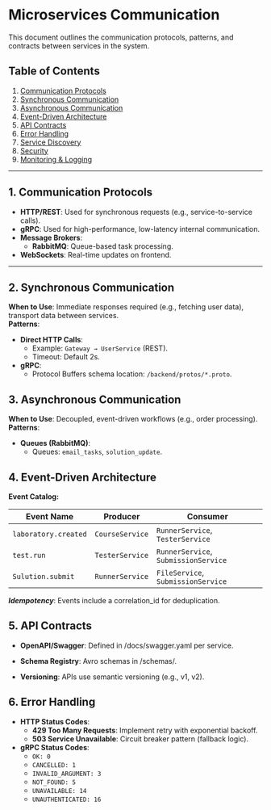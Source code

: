 # Microservices Communication

This document outlines the communication protocols, patterns, and contracts between services in the system.

## Table of Contents
1. [Communication Protocols](#communication-protocols)
2. [Synchronous Communication](#synchronous-communication)
3. [Asynchronous Communication](#asynchronous-communication)
4. [Event-Driven Architecture](#event-driven-architecture)
5. [API Contracts](#api-contracts)
6. [Error Handling](#error-handling)
7. [Service Discovery](#service-discovery)
8. [Security](#security)
9. [Monitoring & Logging](#monitoring--logging)  

---

## 1. Communication Protocols
- **HTTP/REST**: Used for synchronous requests (e.g., service-to-service calls).
- **gRPC**: Used for high-performance, low-latency internal communication.
- **Message Brokers**:
    - **RabbitMQ**: Queue-based task processing.
- **WebSockets**: Real-time updates on frontend.
---

## 2. Synchronous Communication
**When to Use**: Immediate responses required (e.g., fetching user data), transport data between services.  
**Patterns**:
- **Direct HTTP Calls**:
    - Example: `Gateway → UserService` (REST).
    - Timeout: Default 2s.
- **gRPC**:
    - Protocol Buffers schema location: `/backend/protos/*.proto`. 

## 3. Asynchronous Communication
**When to Use**: Decoupled, event-driven workflows (e.g., order processing).
**Patterns**:

- **Queues (RabbitMQ)**:
    - Queues: `email_tasks`, `solution_update`.

## 4. Event-Driven Architecture
**Event Catalog:**

| Event Name | Producer | Consumer                             |
-------------|----------|--------------------------------------
|`laboratory.created`|`CourseService`| `RunnerService`, `TesterService`     |
|`test.run`|`TesterService`| `RunnerService`, `SubmissionService` |
|`Sulution.submit`|`RunnerService`|`FileService`, `SubmissionService`|

***Idempotency***: Events include a correlation_id for deduplication.

## 5. API Contracts

- **OpenAPI/Swagger**: Defined in /docs/swagger.yaml per service.

- **Schema Registry**: Avro schemas in /schemas/.

- **Versioning**: APIs use semantic versioning (e.g., v1, v2).

## 6. Error Handling
- **HTTP Status Codes**:
    - **429 Too Many Requests**: Implement retry with exponential backoff.
    - **503 Service Unavailable**: Circuit breaker pattern (fallback logic).
- **gRPC Status Codes**:
    - `OK: 0`
    - `CANCELLED: 1`
    - `INVALID_ARGUMENT: 3`
    - `NOT_FOUND: 5`
    - `UNAVAILABLE: 14`
    - `UNAUTHENTICATED: 16`

